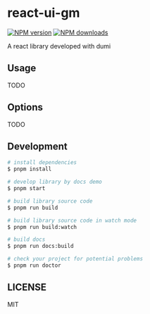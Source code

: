 # react-ui-gm

[![NPM version](https://img.shields.io/npm/v/react-ui-gm.svg?style=flat)](https://npmjs.org/package/react-ui-gm)
[![NPM downloads](http://img.shields.io/npm/dm/react-ui-gm.svg?style=flat)](https://npmjs.org/package/react-ui-gm)

A react library developed with dumi

## Usage

TODO

## Options

TODO

## Development

```bash
# install dependencies
$ pnpm install

# develop library by docs demo
$ pnpm start

# build library source code
$ pnpm run build

# build library source code in watch mode
$ pnpm run build:watch

# build docs
$ pnpm run docs:build

# check your project for potential problems
$ pnpm run doctor
```

## LICENSE

MIT
